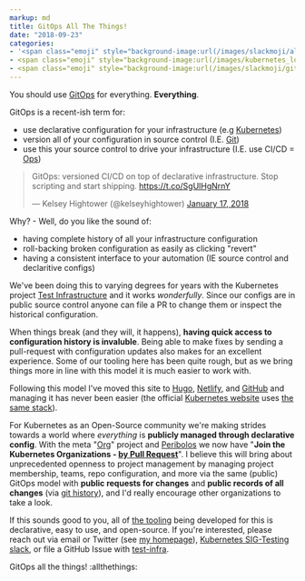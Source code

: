 ```yaml
---
markup: md
title: GitOps All The Things!
date: "2018-09-23"
categories:
- '<span class="emoji" style="background-image:url(/images/slackmoji/allthethings.jpg)" title=":allthethings:">:allthethings:</span>'
- <span class="emoji" style="background-image:url(/images/kubernetes_logo.svg)" title=":kubernetes:"/>:kubernetes:</span>
- <span class="emoji" style="background-image:url(/images/slackmoji/git.png)" title=":git:"/>:git:</span>
---
```

You should use [GitOps] for everything. **Everything**.

GitOps is a recent-ish term for:

- use declarative configuration for your infrastructure (e.g [Kubernetes])
- version all of your configuration in source control (I.E. [Git])
- use this your source control to drive your infrastructure (I.E. use CI/CD = [Ops])

<blockquote class="twitter-tweet" data-lang="en"><p lang="en" dir="ltr">GitOps: versioned CI/CD on top of declarative infrastructure. Stop scripting and start shipping. <a href="https://t.co/SgUlHgNrnY">https://t.co/SgUlHgNrnY</a></p>&mdash; Kelsey Hightower (@kelseyhightower) <a href="https://twitter.com/kelseyhightower/status/953638870888849408?ref_src=twsrc%5Etfw">January 17, 2018</a></blockquote>


Why? - Well, do you like the sound of:

- having complete history of all your infrastructure configuration
- roll-backing broken configuration as easily as clicking "revert"
- having a consistent interface to your automation (IE source control and declaritive configs)

We've been doing this to varying degrees for years with the Kubernetes project [Test Infrastructure] and it works _wonderfully_. Since our configs are in public source control anyone can file a PR to change them or inspect the historical configuration.

When things break (and they will, it happens), **having quick access to configuration history is invaluble**.
Being able to make fixes by sending a pull-request with configuration updates also makes for an excellent experience. Some of our tooling here has been quite rough, but as we bring things more in line with this model it is much easier to work with.

Following this model I've moved this site to [Hugo], [Netlify], and [GitHub] and managing it has never been easier (the official [Kubernetes website] uses [the same stack]).

For Kubernetes as an Open-Source community we're making strides towards a world where _everything_ is **publicly managed through declarative config**. With the meta "[Org]" project and [Peribolos] we now have "**Join the Kubernetes Organizations - [by Pull Request]**". I believe this will bring about unprecedented openness to project management by managing project membership, teams, repo configuration, and more via the same (public) GitOps model with **public requests for changes** and **public records of all changes** (via [git history]), and I'd really encourage other organizations to take a look. 

If this sounds good to you, all of [the tooling] being developed for this is declarative, easy to use, and open-source. If you're interested, please reach out via email or Twitter (see [my homepage]), [Kubernetes SIG-Testing slack], or file a GitHub Issue with [test-infra].


GitOps all the things! <span class="emoji" style="background-image:url(/images/slackmoji/allthethings.jpg)" title=":allthethings:">:allthethings:</span>


[GitOps]: https://www.weave.works/technologies/gitops/
[Kubernetes]: https://kubernetes.io/
[Git]: https://git-scm.com/
[Ops]: https://en.wikipedia.org/wiki/DevOps
[Test Infrastructure]: https://github.com/kubernetes/test-infra
[test-infra]: https://github.com/kubernetes/test-infra
[Hugo]: https://gohugo.io/
[Netlify]: https://www.netlify.com/
[GitHub]: https://github.com/BenTheElder/site
[Kubernetes Website]: https://kubernetes.io/
[the same stack]: https://github.com/kubernetes/website
[Org]: https://github.com/kubernetes/org
[Peribolos]: https://github.com/kubernetes/test-infra/tree/master/prow/cmd/peribolos
[by Pull Request]: https://github.com/kubernetes/community/blob/master/community-membership.md#member
[git history]: https://github.com/kubernetes/org/commits/master
[the tooling]: https://github.com/kubernetes/test-infra
[my homepage]: /
[Kubernetes SIG-Testing slack]: https://kubernetes.slack.com/messages/C09QZ4DQB/
